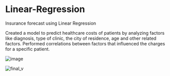 # Linear-Regression
Insurance forecast using Linear Regression

Created a model to predict healthcare costs of patients by analyzing factors like diagnosis, type of clinic, the city of residence, age and other related factors. Performed correlations between factors that influenced the charges for a specific patient.



![image](https://user-images.githubusercontent.com/47552176/53305259-6040af80-384d-11e9-9105-5e07034c926c.png)


![final_v](https://user-images.githubusercontent.com/47552176/53305237-fb855500-384c-11e9-9e27-806410a7ad4a.png)
